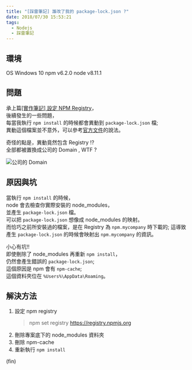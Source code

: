 ```yaml
---
title: "[踩雷筆記] 誰改了我的 package-lock.json ?"
date: 2018/07/30 15:53:21
tags:
  - Nodejs
  - 踩雷筆記
---
```


## 環境

OS Windows 10
npm v6.2.0
node v8.11.1

## 問題

承上篇[[實作筆記] 設定 NPM Registry](https://blog.marsen.me/2018/07/29/2018/node_set_registry/)，  
後續發生的一些問題，  
每當我執行 `npm install` 的時候都會異動到 `package-lock.json` 檔;  
異動這個檔案並不意外，可以參考[官方文件](https://docs.npmjs.com/files/package-lock.json)的說法。

奇怪的點是，異動竟然包含 Registry !?  
全部都被置換成公司的 Domain , WTF ?

![公司的 Domain ](https://i.imgur.com/KwwUqPV.jpg)

## 原因與坑

當執行 `npm install` 的時候，  
node 會去檢查你實際安裝的 node_modules，  
並產生 `package-lock.json` 檔。  
可以把 `package-lock.json` 想像成 node_modules 的映射。  
而恰巧之前所安裝過的檔案，是在 Registry 為 `npm.mycompany` 時下載的;
這導致產生 `package-lock.json` 的時候會映射出 `npm.mycompany` 的資訊。

小心有坑!!  
即使刪除了 node_modules 再重新 `npm install`，  
仍然會產生錯誤的 `package-lock.json`;  
這個原因是 npm 會有 `npm-cache`;  
這個資料夾位在 `%Users%\AppData\Roaming`。

## 解決方法

1. 設定 npm registry
   > npm set registry <https://registry.npmjs.org>
2. 刪除專案底下的 node_modules 資料夾
3. 刪除 npm-cache
4. 重新執行 `npm install`

(fin)
